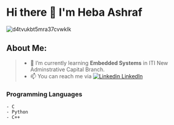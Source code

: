 # Hi there 👋 I'm Heba Ashraf  
  
  ![d4tvukbt5mra37cvwklk](https://user-images.githubusercontent.com/115734048/213179932-4492bea5-2a1c-445b-8e89-b9abd5807408.gif)

 ## About Me:
>- 🌱 I’m currently learning **Embedded Systems** in ITI New Adminstrative Capital Branch.
>- 📫 You can reach me via
> [![Linkedin](https://i.stack.imgur.com/gVE0j.png) LinkedIn](https://www.linkedin.com/)&nbsp;

### Programming Languages 
```
- C 
- Python
- C++
```



